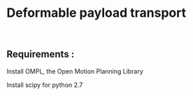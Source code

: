 # Deformable payload transport
<br>
<h2> Requirements : </h2>
<p> Install OMPL, the Open Motion Planning Library</p>
<p> Install scipy for python 2.7</p>

